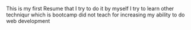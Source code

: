 This is my first Resume that I try to do it by myself I try to learn other techniqur which is bootcamp did not teach for increasing my ability to do web development
